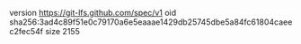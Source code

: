 version https://git-lfs.github.com/spec/v1
oid sha256:3ad4c89f51e0c79170a6e5eaaae1429db25745dbe5a84fc61804caeec2fec54f
size 2155
